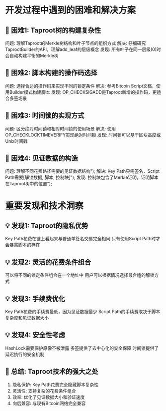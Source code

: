 # 开发过程中遇到的困难和解决方案
## 🔧 困难1: Taproot树的构建复杂性
问题: 理解Taproot的Merkle树结构和叶子节点的组织方式
解决: 仔细研究TaprootBuilder的API，理解add_leaf的层级概念
发现: 所有叶子在同一层级(0)时会自动构建平衡的Merkle树

## 🔧 困难2: 脚本构建的操作码选择
问题: 选择合适的操作码来实现不同的锁定条件
解决: 参考Bitcoin Script文档，使用Builder模式构建脚本
发现: OP_CHECKSIGADD是Taproot新增的操作码，更适合多签场景

## 🔧 困难3: 时间锁的实现方式
问题: 区分绝对时间锁和相对时间锁的使用场景
解决: 使用OP_CHECKLOCKTIMEVERIFY实现绝对时间锁
发现: 时间锁可以基于区块高度或Unix时间戳

## 🔧 困难4: 见证数据的构造
问题: 理解不同花费路径需要的见证数据结构");
解决: Key Path只需签名，Script Path需要[解锁数据, 脚本, 控制块]");
发现: 控制块包含了Merkle证明，证明脚本在Taproot树中的位置");
    
# 重要发现和技术洞察
## 💡 发现1: Taproot的隐私优势
Key Path花费在链上看起来与普通单签名交易完全相同
只有使用Script Path时才会暴露脚本的存在
    
## 💡 发现2: 灵活的花费条件组合
可以将不同的锁定条件组合在一个地址中
用户可以根据情况选择最合适的解锁方式
    
## 💡 发现3: 手续费优化
Key Path花费的手续费最低，因为见证数据最少
Script Path的手续费取决于脚本复杂度和见证数据大小
    
## 💡 发现4: 安全性考虑
HashLock需要保护原像不被泄露
多签提供了去中心化的安全保障
时间锁提供了延迟执行的安全机制
    
## 🎯 总结: Taproot技术的强大之处
1. 隐私保护: Key Path花费完全隐藏脚本复杂性
2. 灵活性: 支持复杂的花费条件组合
3. 效率: 优化了见证数据大小和验证速度
4. 向后兼容: 与现有Bitcoin网络完全兼容
